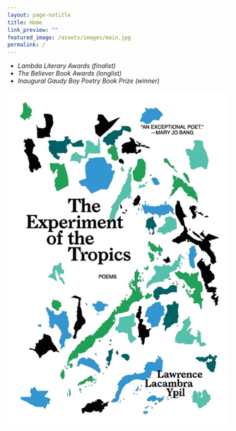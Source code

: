 ```yaml
---
layout: page-notitle
title: Home
link_preview: ""
featured_image: /assets/images/main.jpg
permalink: /
---
```


<ul class="horizontal-list">
    <li><i>Lambda Literary Awards (finalist)</i></li>
    <li><i>The Believer Book Awards (longlist)</i></li>
    <li><i>Inaugural Gaudy Boy Poetry Book Prize (winner)</i></li>
</ul>

<div class="image-holder homepage-image">
    <a href="/publications#the-experiment-of-the-tropics-2019---order-here">
        <img src="/assets/images/experiment.jpg"
        alt="The Experiment of the Tropics" />
    </a>
</div>